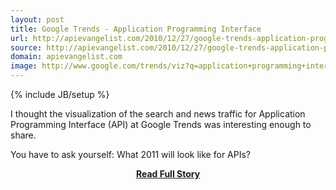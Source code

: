 ```yaml
---
layout: post
title: Google Trends - Application Programming Interface
url: http://apievangelist.com/2010/12/27/google-trends-application-programming-interface/
source: http://apievangelist.com/2010/12/27/google-trends-application-programming-interface/
domain: apievangelist.com
image: http://www.google.com/trends/viz?q=application+programming+interface&amp;date=all&amp;geo=all&amp;graph=weekly_img&amp;sa=N
---
```

{% include JB/setup %}<p>I thought the visualization of the search and news traffic for Application Programming Interface (API) at Google Trends was interesting enough to share.

You have to ask yourself:  What 2011 will look like for APIs?</p>
<center><p><a href="http://apievangelist.com/2010/12/27/google-trends-application-programming-interface/" style='padding:25px; font-sze:18px; font-weight: bold;'>Read Full Story</a></p></center>
